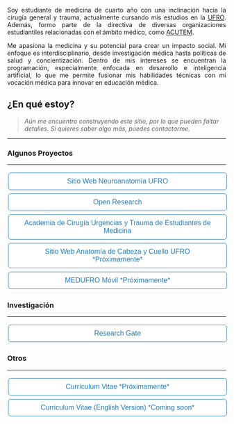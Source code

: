 <p align="justify">Soy estudiante de medicina de cuarto año con una inclinación hacia la cirugía general y trauma, actualmente cursando  mis estudios en la <a href="https://www.ufro.cl">UFRO</a>. Además, formo parte de la directiva de diversas organizaciones estudiantiles relacionadas con el ámbito médico, como <a href="https://acutem.cl">ACUTEM</a>.</p>
<p align="justify">Me apasiona la medicina y su potencial para crear un impacto social. Mi enfoque es interdisciplinario, desde investigación médica hasta políticas de salud y concientización. Dentro de mis intereses se encuentran la programación, especialmente enfocada en desarrollo e inteligencia artificial, lo que me permite fusionar mis habilidades técnicas con mi vocación médica para innovar en educación médica.</p>

<style>
.button {
  border: none;
  color: white;
  padding: 10px 32px;
  text-align: center;
  text-decoration: none;
  display: inline-block;
  border-radius: 0.375rem;
  font-size: 16px;
  margin: 4px 2px;
  width: 100%;
  transition-duration: 0.4s;
  cursor: pointer;
}
.button1 {
  background-color: white; 
  color: #267CB9; 
  border: 1px solid #267CB9;
}
.button1:hover {
  background-color: #267CB9;
  color: white;
}
</style>

## ¿En qué estoy?

> *Aún me encuentro construyendo este sitio, por lo que pueden faltar detalles. Si quieres saber algo más, puedes contactarme.*

---

### Algunos Proyectos
---

<a href="https://neuroanatomia.ufro.cl">
  <button class="button button1">Sitio Web Neuroanatomía UFRO</button>
</a>
<a href="https://instagram.com/openresearch.cl">
  <button class="button button1">Open Research</button>
</a>
<a href="https://acutem.cl">
  <button class="button button1">Academia de Cirugía Urgencias y Trauma de Estudiantes de Medicina</button>
</a>
<a href="">
  <button class="button button1">Sitio Web Anatomía de Cabeza y Cuello UFRO *Próximamente*</button> 
</a>
<a href="">
  <button class="button button1">MEDUFRO Móvil *Próximamente*</button> 
</a>



### Investigación
---

<a href="https://www.researchgate.net/profile/Camila-Diaz-Hermosilla-2">
  <button class="button button1">Research Gate</button>
</a>

### Otros
---

<a href="">
  <button class="button button1">Currículum Vitae *Próximamente*</button> 
</a> 
<a href="">
  <button class="button button1">Curriculum Vitae (English Version) *Coming soon*</button> 
</a> 

